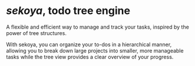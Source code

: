 # _sekoya_, todo tree engine
A flexible and efficient way to manage and track your tasks, inspired by the power of tree structures.

With sekoya, you can organize your to-dos in a hierarchical manner, allowing you to break down large projects into smaller, more manageable tasks while the tree view provides a clear overview of your progress.
